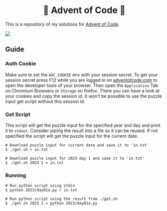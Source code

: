 <h1 align="center">🎄 Advent of Code 🎄</h1>

This is a repository of my solutions for [Advent of Code](https://adventofcode.com/).

![](https://img.shields.io/badge/2023%20Puzzles-11/25-lightpink?style=for-the-badge)

## Guide

### Auth Cookie

Make sure to set the `AOC_COOKIE` env with your session secret.
To get your session secret press F12 while you are logged in on [adventofcode.com](https://adventofcode.com/) to open the developer tools of your browser.
Then open the `Application` Tab on Chromium Browsers or `Storage` on firefox. There you can have a look at your cookies and copy the session id.
It won't be possible to use the puzzle input get script without this session id.

### Get Script

This script will get the puzzle input for the specified year and day and print it to `stdout`.
Consider piping the result into a file so it can be reused.
If not specified the script will get the puzzle input for the current date.

```shell
# Download puzzle input for current date and save it to 'in.txt'
$ ./get.sh > in.txt

# Download puzzle input for 2023 day 1 and save it to 'in.txt'
$ ./get.sh 2023 1 > in.txt
```

### Running

```shell
# Run python script using stdin
$ python 2023/day01a.py < in.txt

# Run python script using the result from ./get.sh
$ ./get.sh 2023 1 > python 2023/day01a.py
```
